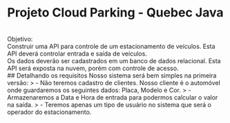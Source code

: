 # Projeto Cloud Parking - Quebec Java
</br>
Objetivo: </br>
Construir uma API para controle de um estacionamento de veículos. Esta API deverá controlar entrada e saída de veículos.</br>
Os dados deverão ser cadastrados em um banco de dados relacional. Esta API será exposta na nuvem, porém com controle de acesso.

</br>
## Detalhando os requisitos
Nosso sistema será bem simples na primeira versão:
> - Não teremos cadastro de clientes. Nosso cliente é o automóvel onde guardaremos os seguintes dados: Placa, Modelo e Cor.
> - Armazenaremos a Data e Hora de entrada para podermos calcular o valor na saída.
> - Teremos apenas um tipo de usuário no sistema que será o operador do estacionamento.

